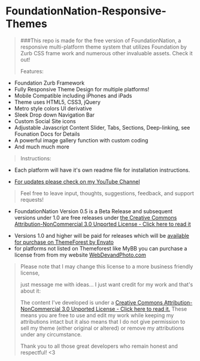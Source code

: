 FoundationNation-Responsive-Themes
==================================

>###This repo is made for the free version of FoundationNation, a responsive multi-platform theme system that utilizes Foundation by Zurb CSS frame work and numerous other invaluable assets. Check it out!
>
>Features:
*   Foundation Zurb Framework
*   Fully Responsive Theme Design for multiple platforms!
*   Mobile Compatible including iPhones and iPads
*   Theme uses HTML5, CSS3, jQuery
*   Metro style colors UI derivative 
*   Sleek Drop down Navigation Bar
*   Custom Social Site icons
*   Adjustable Javascript Content Slider, Tabs, Sections, Deep-linking, see Founation Docs for Details
*   A powerful image gallery function with custom coding
*   And much much more
>
>
>Instructions:
*   Each platform will have it's own readme file for installation instructions.
>
*   [For updates please check on my YouTube Channel](http://www.youtube.com/user/WebDevandPhoto "WebDevandPhoto YouTube Channel")
>
>Feel free to leave input, thoughts, suggestions, feedback, and support requests!
>
*   FoundationNation Version 0.5 is a Beta Release and subsequent versions under 1.0 are free releases under [the Creative Commons Attribution-NonCommercial 3.0 Unported License - Click here to read it](http://creativecommons.org/licenses/by-nc/3.0/legalcode "Creative Commons Attribution-NonCommercial 3.0 Unported License")
>
*   Versions 1.0 and higher will be paid for releases which will be [available for purchase on ThemeForest by Envato](http://themeforest.net/user/DavidAELevy "My Themeforest profile")
*   for platforms not listed on Themeforest like MyBB you can purchase a license from from my website [WebDevandPhoto.com](http://www.WebDevandPhoto.com "WebDevandPhoto.com")
>
>Please note that I may change this license to a more business friendly license,
>
>just message me with ideas... I just want credit for my work and that's about it:
>
>The content I've developed is under a [Creative Commons Attribution-NonCommercial 3.0 Unported License - Click here to read it.](http://creativecommons.org/licenses/by-nc/3.0/legalcode "Creative Commons Attribution-NonCommercial 3.0 Unported License")
>These means you are free to use and edit my work while keeping my attributions intact but it also means that I do not give permission to sell my theme (either original or altered) or remove my attributions under any circumstance.
>
>Thank you to all those great developers who remain honest and respectful! <3
